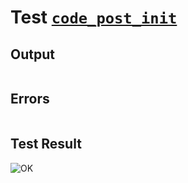 # Test [`code_post_init`](../doc/structure/workbench.md#L237)

## Output

```,plain
```

## Errors

```,plain
```

## Test Result

![OK](../doc/structure/.test/code_post_init.png)
